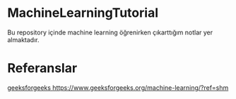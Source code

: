 # MachineLearningTutorial

Bu repository içinde machine learning öğrenirken  çıkarttığım notlar yer almaktadır. 

# Referanslar
[geeksforgeeks ](https://www.geeksforgeeks.org/machine-learning/?ref=shm)https://www.geeksforgeeks.org/machine-learning/?ref=shm
